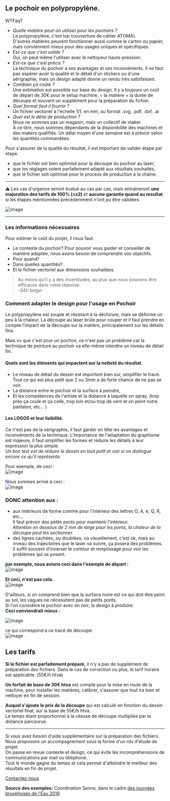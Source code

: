 ## Le pochoir en polypropylène.  
WTFaq?  

- _Quelle matière peut-on utiliser pour les pochoirs ?_   
Le polypropylène, c'est top (couverture de cahier ATOMA).  
D'autres matières peuvent fonctionner aussi comme le carton ou papier, mais conviennent mieux pour des usages uniques et spécifiques.  
- _Est-ce que c'est solide ?_   
Oui, on peut même l'utiliser avec le nettoyeur haute-pression.
- _Est-ce que c'est précis ?_  
La technique du pochoir a ses avantages et ses inconvénients. Il ne faut pas espérer avoir la qualité et le détail d'un stickers ou d'une sérigraphie, mais un design adapté donne un rendu très satisfaisant.
- _Combien ça coûte ?_    
Une estimation est possible sur base du design. Il y a toujours un coût de départ de 30€ pour le setup machine, + la matière + la durée de découpe et souvent un supplément pour la préparation du fichier.    
- _Quel format faut il fournir ?_  
Un fichier vectoriel à l'échelle 1/1, en mm, au format .svg, .pdf, .dxf, .ai
- _Quel est le délai de production ?_  
Nous ne sommes pas un magasin, mais un collectif de maker.   
À ce titre, nous sommes dépendants de la disponibilité des machines et des makers qualifiés. Un délai moyen d'une semaine est à prévoir selon les quantités commandées.   

Pour s'assurer de la qualité du résultat, il est important de valider étape par étape.  
  - que le fichier est bien optimisé pour la découpe du pochoir au laser,
  - que les réglages soient parfaitement adapté aux résultats souhaités,
  - que le fichier soit optimisé pour le process de production à la chaîne.    

---

:warning: Les cas d'urgence seront évalué au cas par cas, mais entraîneront **une majoration des tarifs de 100% (=x2)** et **aucune garantie quand au resultat** si les étapes mentionnées précédemment n'ont pu être validées.  

![image](https://user-images.githubusercontent.com/12049360/54682572-92bd8f80-4b0f-11e9-8c38-69e4c4ec8231.png)

---

### Les informations nécessaires
Pour estimer le coût du projet, il nous faut:
- Le contexte du pochoir? Pour pouvoir vous guider et conseiller de manière adaptée, nous avons besoin de comprendre vos objectifs.  
- Pour quand?
- Dans quelles quantités?
- Et le fichier vectoriel aux dimensions souhaitées.

>Au moins qu'il y a des incertitudes, au plus que nous pouvons être efficaces dans notre réponse.  
_-SAV belge-_

### Comment adapter le design pour l'usage en Pochoir

Le polypropylène est souple et résistant à la déchirure, mais se déforme un peu à la chaleur. La découpe au laser brûle pour couper et il faut prendre en compte l'impact de la découpe sur la matière, principalement sur les détails fins.  

Mais vu que c'est pour un pochoir, ce n'est pas un problème car la technique de peinture au pochoir va elle-même interdire un niveau de détail fin.  

#### Quels sont les éléments qui impactent sur la netteté du résultat.  
- Le niveau de détail du dessin est important bien sur, simplifier le tracé. Tout ce qui est plus petit que 2 ou 3mm a de forte chance de ne pas se voir.  
- La distance entre le pochoir et la surface à peindre,
- Et les compétences de l'artiste et la distance à laquelle on spray. (trop près ça coule et ça colle, trop loin et/ou trop de vent et on peint notre pantalon, etc... )

#### Les LOGOS et leur lisibilité.
Ce n'est pas de la sérigraphie, il faut garder en tête les avantages et inconvénients de la technique.
L'importance de l'adaptation du graphisme est majeure, il faut simplifier les formes et réduire les détails à leur expression la plus simple.  
_Un bon test est de réduire le dessin en tout petit et voir si on distingue encore ce qu'il représente._

Pour exemple, de ceci :  
![image](https://user-images.githubusercontent.com/12049360/51742734-e7f29d00-209a-11e9-8b9d-30db3470db96.png)

Nous sommes arrivé à ceci :  
![image](https://user-images.githubusercontent.com/12049360/53415420-80997700-39d1-11e9-8405-2d097015db89.png)



### DONC attention aux :
- aux intérieurs de forme comme pour l'intérieur des lettres O, A, e, Q, R, etc...  
Il faut prévoir des petits ponts pour maintenir l'intérieur.  
_Attention en dessous de 2 mm de large pour les ponts, la chaleur de la découpe peut les sectionner._  
- des lignes cachées, ou doublées, où visuellement, c'est ok, mais au niveau des trajectoires que le laser va suivre, ça posera des problèmes.  
Il suffit souvent d'inverser le contour et remplissage pour voir les problèmes qui se posent.

**par exemple, nous avions ceci dans l'exemple de départ :**  
![image](https://user-images.githubusercontent.com/12049360/52291846-a05df200-2973-11e9-9eec-2f542d0301ba.png)

**Et ceci, n'est pas cela.**  
![image](https://user-images.githubusercontent.com/12049360/52291856-a3f17900-2973-11e9-900c-3b97a1118020.png)

D'ailleurs, si on comprend bien que la surface noire est ce qui doit être peint au sol, les vagues ne nécessitent pas de petits ponts.  
Si l'on considère le pochoir avec en noir, le design à produire.  
**Ceci conviendrait mieux :**

![image](https://user-images.githubusercontent.com/12049360/52291861-a81d9680-2973-11e9-8499-52308e4cea82.png)

ce qui correspond à ce tracé de découpe:  
![image](https://user-images.githubusercontent.com/12049360/52291868-abb11d80-2973-11e9-9718-6967d8e42e68.png)

## Les tarifs
**Si le fichier est parfaitement préparé,** il n'y a pas de supplément de préparation des fichiers. Dans le cas de correction ou plus, le tarif horaire est applicable. (55€/h htva)

**Un forfait de base de 30€ htva** est compté pour la mise en route de la machine, pour installer les matières, calibrer, s'assurer que tout ira bien et nettoyer en fin de session.

**Auquel s'ajoute le prix de la découpe** qui est calculé en fonction du dessin vectoriel final, sur la base de 55€/h htva.  
Le temps étant proportionnel à la vitesse de découpe multipliée par la distance parcourue.  

---

Si vous avez besoin d'aide supplémentaire sur la préparation des fichiers.  
Nous proposons un accompagnement sous la forme d'un rdv d'étude de projet.  
On passe en revue contexte et design, ce qui évite les incompréhensions de communications par mail ou téléphone.  
Tout le monde gagne du temps et cela permet d'atteindre le meilleur des résultats en fin de projet.

[Contactez-nous](http://openfab.be/#contact)

**Source des exemples:** Coordination Senne, dans le cadre [des journées bruxelloises de l'Eau 2019](https://www.coordinationsenne.be/mailer/mailer_BRU-Waterdagen-JourneesdelEau_2019/emailbody_FR-NL.htm).  
